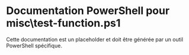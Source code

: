 # Documentation PowerShell pour misc\test-function.ps1

Cette documentation est un placeholder et doit être générée par un outil PowerShell spécifique.
